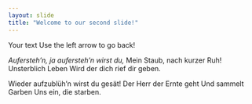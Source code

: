 ```yaml
---
layout: slide
title: "Welcome to our second slide!"
---
```

Your text
Use the left arrow to go back!


*Aufersteh’n, ja aufersteh’n wirst du,*
Mein Staub, nach kurzer Ruh!
Unsterblich Leben
Wird der dich rief dir geben.

Wieder aufzublüh’n wirst du gesät!
Der Herr der Ernte geht
Und sammelt Garben
Uns ein, die starben.
